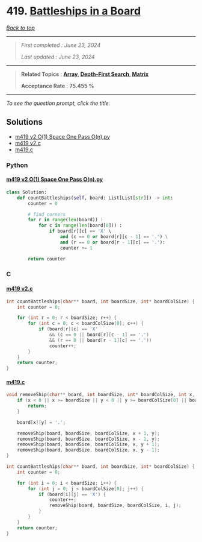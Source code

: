 # 419. [Battleships in a Board](<https://leetcode.com/problems/battleships-in-a-board>)

*[Back to top](<../README.md>)*

------

> *First completed : June 23, 2024*
>
> *Last updated : June 23, 2024*


------

> **Related Topics** : **[Array](<by_topic/Array.md>), [Depth-First Search](<by_topic/Depth-First Search.md>), [Matrix](<by_topic/Matrix.md>)**
>
> **Acceptance Rate** : **75.455 %**


------

*To see the question prompt, click the title.*

## Solutions

- [m419 v2 O(1) Space One Pass O(n).py](<../my-submissions/m419 v2 O(1) Space One Pass O(n).py>)
- [m419 v2.c](<../my-submissions/m419 v2.c>)
- [m419.c](<../my-submissions/m419.c>)
### Python
#### [m419 v2 O(1) Space One Pass O(n).py](<../my-submissions/m419 v2 O(1) Space One Pass O(n).py>)
```Python
class Solution:
    def countBattleships(self, board: List[List[str]]) -> int:
        counter = 0

        # find corners
        for r in range(len(board)) :
            for c in range(len(board[0])) :
                if board[r][c] == 'X' \
                    and (c == 0 or board[r][c - 1] == '.') \
                    and (r == 0 or board[r - 1][c] == '.'):
                    counter += 1

        return counter

```

### C
#### [m419 v2.c](<../my-submissions/m419 v2.c>)
```C
int countBattleships(char** board, int boardSize, int* boardColSize) {
    int counter = 0;

    for (int r = 0; r < boardSize; r++) {
        for (int c = 0; c < boardColSize[0]; c++) {
            if (board[r][c] == 'X'
                && (c == 0 || board[r][c - 1] == '.')
                && (r == 0 || board[r - 1][c] == '.'))
                counter++;
        }
    }
    return counter;
}


```

#### [m419.c](<../my-submissions/m419.c>)
```C
void removeShip(char** board, int boardSize, int* boardColSize, int x, int y) {
    if (x < 0 || x >= boardSize || y < 0 || y >= boardColSize[0] || board[x][y] == '.') {
        return;
    }

    board[x][y] = '.';

    removeShip(board, boardSize, boardColSize, x + 1, y);
    removeShip(board, boardSize, boardColSize, x - 1, y);
    removeShip(board, boardSize, boardColSize, x, y + 1);
    removeShip(board, boardSize, boardColSize, x, y - 1);
}

int countBattleships(char** board, int boardSize, int* boardColSize) {
    int counter = 0;

    for (int i = 0; i < boardSize; i++) {
        for (int j = 0; j < boardColSize[0]; j++) {
            if (board[i][j] == 'X') {
                counter++;
                removeShip(board, boardSize, boardColSize, i, j);
            }
        }
    }
    return counter;
}
```

